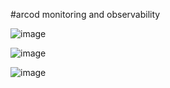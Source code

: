 #arcod monitoring and observability

![image](https://github.com/user-attachments/assets/5f04a567-5dea-4131-8d17-89cadf81ed75)


![image](https://github.com/user-attachments/assets/5eaa5541-b8f0-4797-9fe2-3547956b0db9)

![image](https://github.com/user-attachments/assets/c103da95-3dc5-40fa-a792-ee75839c4aad)

